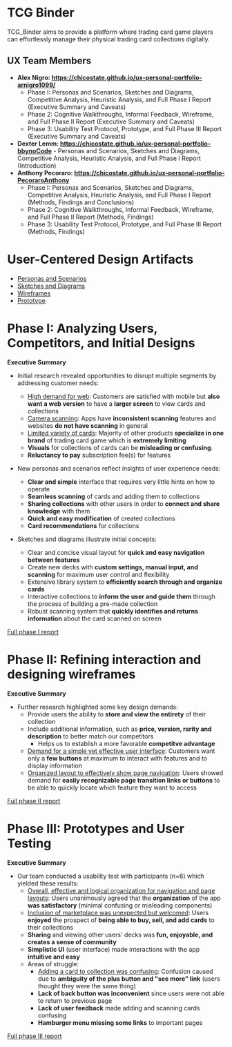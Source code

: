 # TCG Binder

TCG_Binder aims to provide a platform where trading card game players can effortlessly manage their physical trading card collections digitally.

## UX Team Members

* **Alex Nigro: https://chicostate.github.io/ux-personal-portfolio-arnigro1099/**
   * Phase I: Personas and Scenarios, Sketches and Diagrams, Competitive Analysis, Heuristic Analysis, and Full Phase I Report (Executive Summary and Caveats)
   * Phase 2: Cognitive Walkthroughs, Informal Feedback, Wireframe, and Full Phase II Report (Executive Summary and Caveats)
   * Phase 3: Usability Test Protocol, Prototype, and Full Phase III Report (Executive Summary and Caveats)
* **Dexter Lemm: https://chicostate.github.io/ux-personal-portfolio-bbynoCode** - Personas and Scenarios, Sketches and Diagrams, Competitive Analysis, Heuristic Analysis, and Full Phase I Report (Introduction)
* **Anthony Pecoraro: https://chicostate.github.io/ux-personal-portfolio-PecoraroAnthony**
   * Phase I: Personas and Scenarios, Sketches and Diagrams, Competitive Analysis, Heuristic Analysis, and Full Phase I Report (Methods, Findings and Conclusions)
   * Phase 2: Cognitive Walkthroughs, Informal Feedback, Wireframe, and Full Phase II Report (Methods, Findings)
   * Phase 3: Usability Test Protocol, Prototype, and Full Phase III Report (Methods, Findings)

# User-Centered Design Artifacts
 

* [Personas and Scenarios](personas/)
* [Sketches and Diagrams](sketches/)
* [Wireframes](wireframes/)
* [Prototype](#)

# Phase I: Analyzing Users, Competitors, and Initial Designs

**Executive Summary**

* Initial research revealed opportunities to disrupt multiple segments by addressing customer needs:
  *  <ins>High demand for web</ins>: Customers are satisfied with mobile but **also want a web version** to have a **larger screen** to view cards and collections
  *  <ins>Camera scanning</ins>: Apps have **inconsistent scanning** features and websites **do not have scanning** in general
  *  <ins>Limited variety of cards</ins>: Majority of other products **specialize in one brand** of trading card game which is **extremely limiting**
  *  **Visuals** for collections of cards can be **misleading or confusing**.
  *  **Reluctancy to pay** subscription fee(s) for features

* New personas and scenarios reflect insights of user experience needs:
  * **Clear and simple** interface that requires very little hints on how to operate
  * **Seamless scanning** of cards and adding them to collections
  * **Sharing collections** with other users in order to **connect and share knowledge** with them
  * **Quick and easy modification** of created collections
  * **Card recommendations** for collections
 
* Sketches and diagrams illustrate initial concepts:
  * Clear and concise visual layout for **quick and easy navigation between features**
  * Create new decks with **custom settings, manual input, and scanning** for maximum user control and flexibility
  * Extensive library system to **efficiently search through and organize cards**
  * Interactive collections to **inform the user and guide them** through the process of building a pre-made collection
  * Robust scanning system that **quickly identifies and returns information** about the card scanned on screen

[Full phase I report](phaseI/)

# Phase II: Refining interaction and designing wireframes

**Executive Summary**

* Further research highlighted some key design demands:
  *  Provide users the ability to **store and view the entirety** of their collection
  *  Include additional information, such as **price, version, rarity and description** to better match our competitors
     * Helps us to establish a more favorable **competitve advantage**
  * <ins>Demand for a simple yet effective user interface</ins>: Customers want only a **few buttons** at maximum to interact with features and to display information
  * <ins>Organized layout to effectively show page navigation</ins>: Users showed demand for **easily recognizable page transition links or buttons** to be able to quickly locate which feature they want to access

[Full phase II report](phaseII/)

# Phase III: Prototypes and User Testing

**Executive Summary**

* Our team conducted a usability test with participants (n=6) which yielded these results:
  *  <ins>Overall, effective and logical organization for navigation and page layouts</ins>: Users unanimously agreed that the **organization** of the app **was satisfactory** (minimal confusing or misleading components)
  *  <ins>Inclusion of marketplace was unexpected but welcomed</ins>: Users **enjoyed** the prospect of **being able to buy, sell, and add cards** to their collections
  *  **Sharing** and viewing other users' decks was **fun, enjoyable, and creates a sense of community**
  *  **Simplistic UI** (user interface) made interactions with the app **intuitive and easy**
  *  Areas of struggle:
     * <ins>Adding a card to collection was confusing</ins>: Confusion caused due to **ambiguity of the plus button and "see more" link** (users thought they were the same thing)
     * **Lack of back button was inconvenient** since users were not able to return to previous page
     * **Lack of user feedback** made adding and scanning cards confusing
     * **Hamburger menu missing some links** to important pages

[Full phase III report](phaseIII/)
